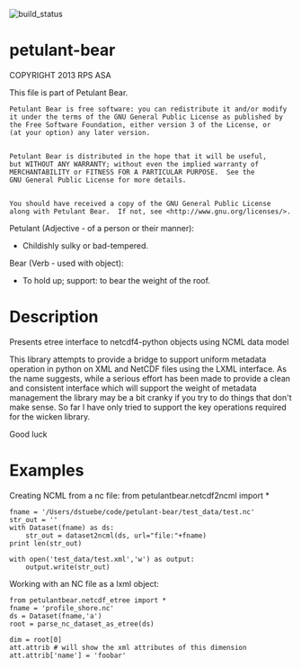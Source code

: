 ![build_status](https://travis-ci.org/ioos/petulant-bear.svg?branch=master)


petulant-bear
=============
COPYRIGHT 2013 RPS ASA


This file is part of  Petulant Bear.


    Petulant Bear is free software: you can redistribute it and/or modify
    it under the terms of the GNU General Public License as published by
    the Free Software Foundation, either version 3 of the License, or
    (at your option) any later version.


    Petulant Bear is distributed in the hope that it will be useful,
    but WITHOUT ANY WARRANTY; without even the implied warranty of
    MERCHANTABILITY or FITNESS FOR A PARTICULAR PURPOSE.  See the
    GNU General Public License for more details.


    You should have received a copy of the GNU General Public License
    along with Petulant Bear.  If not, see <http://www.gnu.org/licenses/>.

Petulant (Adjective - of a person or their manner): 
* Childishly sulky or bad-tempered.

Bear (Verb  - used with object):
* To hold up; support: to bear the weight of the roof.

Description
===========
Presents etree interface to netcdf4-python objects using NCML data model


This library attempts to provide a bridge to support uniform metadata operation in python on XML and NetCDF files using the LXML interface. As the name suggests, while a serious effort has been made to provide a clean and consistent interface which will support the weight of metadata management the library may be a bit cranky if you try to do things that don't make sense. So far I have only tried to support the key operations required for the wicken library.

Good luck

Examples
========
Creating NCML from a nc file:
    from petulantbear.netcdf2ncml import *
    
    fname = '/Users/dstuebe/code/petulant-bear/test_data/test.nc'
    str_out = ''
    with Dataset(fname) as ds:
        str_out = dataset2ncml(ds, url="file:"+fname)
    print len(str_out)

    with open('test_data/test.xml','w') as output: 
        output.write(str_out)



Working with an NC file as a lxml object:

    from petulantbear.netcdf_etree import *
    fname = 'profile_shore.nc'
    ds = Dataset(fname,'a')
    root = parse_nc_dataset_as_etree(ds)
        
    dim = root[0]
    att.attrib # will show the xml attributes of this dimension
    att.attrib['name'] = 'foobar'
    
